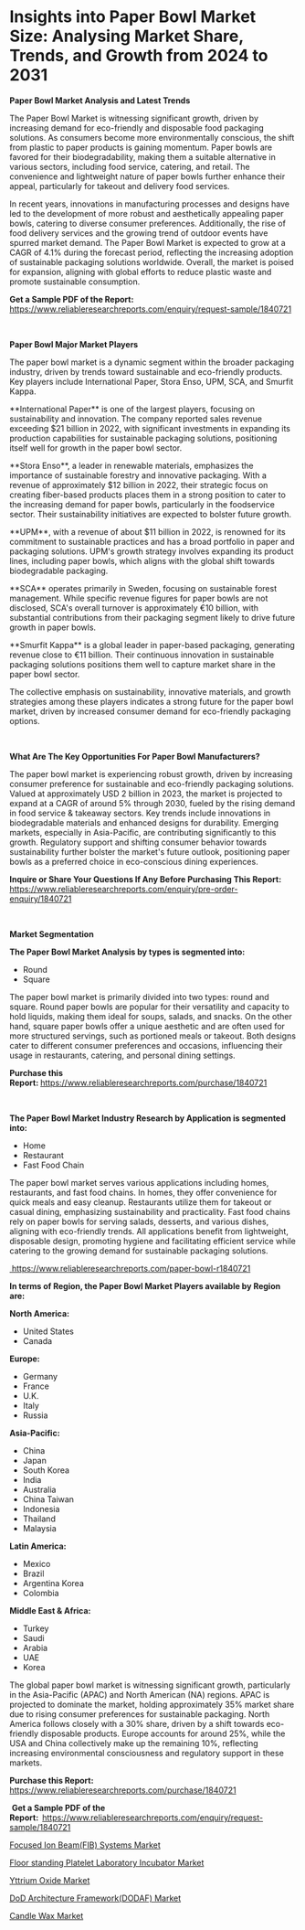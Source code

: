 <p><h1>Insights into Paper Bowl Market Size: Analysing Market Share, Trends, and Growth from 2024 to 2031</h1></p><p><strong>Paper Bowl Market Analysis and Latest Trends</strong></p>
<p><p>The Paper Bowl Market is witnessing significant growth, driven by increasing demand for eco-friendly and disposable food packaging solutions. As consumers become more environmentally conscious, the shift from plastic to paper products is gaining momentum. Paper bowls are favored for their biodegradability, making them a suitable alternative in various sectors, including food service, catering, and retail. The convenience and lightweight nature of paper bowls further enhance their appeal, particularly for takeout and delivery food services.</p><p>In recent years, innovations in manufacturing processes and designs have led to the development of more robust and aesthetically appealing paper bowls, catering to diverse consumer preferences. Additionally, the rise of food delivery services and the growing trend of outdoor events have spurred market demand. The Paper Bowl Market is expected to grow at a CAGR of 4.1% during the forecast period, reflecting the increasing adoption of sustainable packaging solutions worldwide. Overall, the market is poised for expansion, aligning with global efforts to reduce plastic waste and promote sustainable consumption.</p></p>
<p><strong>Get a Sample PDF of the Report:&nbsp;</strong> <a href="https://www.reliableresearchreports.com/enquiry/request-sample/1840721?utm_campaign=121&utm_medium=2&utm_source=Github&utm_content=ia&utm_term=11112024&utm_id=paper-bowl">https://www.reliableresearchreports.com/enquiry/request-sample/1840721</a></p>
<p>&nbsp;</p>
<p><strong>Paper Bowl Major Market Players</strong></p>
<p><p>The paper bowl market is a dynamic segment within the broader packaging industry, driven by trends toward sustainable and eco-friendly products. Key players include International Paper, Stora Enso, UPM, SCA, and Smurfit Kappa.</p><p>**International Paper** is one of the largest players, focusing on sustainability and innovation. The company reported sales revenue exceeding $21 billion in 2022, with significant investments in expanding its production capabilities for sustainable packaging solutions, positioning itself well for growth in the paper bowl sector.</p><p>**Stora Enso**, a leader in renewable materials, emphasizes the importance of sustainable forestry and innovative packaging. With a revenue of approximately $12 billion in 2022, their strategic focus on creating fiber-based products places them in a strong position to cater to the increasing demand for paper bowls, particularly in the foodservice sector. Their sustainability initiatives are expected to bolster future growth.</p><p>**UPM**, with a revenue of about $11 billion in 2022, is renowned for its commitment to sustainable practices and has a broad portfolio in paper and packaging solutions. UPM's growth strategy involves expanding its product lines, including paper bowls, which aligns with the global shift towards biodegradable packaging.</p><p>**SCA** operates primarily in Sweden, focusing on sustainable forest management. While specific revenue figures for paper bowls are not disclosed, SCA's overall turnover is approximately €10 billion, with substantial contributions from their packaging segment likely to drive future growth in paper bowls.</p><p>**Smurfit Kappa** is a global leader in paper-based packaging, generating revenue close to €11 billion. Their continuous innovation in sustainable packaging solutions positions them well to capture market share in the paper bowl sector.</p><p>The collective emphasis on sustainability, innovative materials, and growth strategies among these players indicates a strong future for the paper bowl market, driven by increased consumer demand for eco-friendly packaging options.</p></p>
<p>&nbsp;</p>
<p><strong>What Are The Key Opportunities For Paper Bowl Manufacturers?</strong></p>
<p><p>The paper bowl market is experiencing robust growth, driven by increasing consumer preference for sustainable and eco-friendly packaging solutions. Valued at approximately USD 2 billion in 2023, the market is projected to expand at a CAGR of around 5% through 2030, fueled by the rising demand in food service & takeaway sectors. Key trends include innovations in biodegradable materials and enhanced designs for durability. Emerging markets, especially in Asia-Pacific, are contributing significantly to this growth. Regulatory support and shifting consumer behavior towards sustainability further bolster the market's future outlook, positioning paper bowls as a preferred choice in eco-conscious dining experiences.</p></p>
<p><strong>Inquire or Share Your Questions If Any Before Purchasing This Report:</strong> <a href="https://www.reliableresearchreports.com/enquiry/pre-order-enquiry/1840721?utm_campaign=121&utm_medium=2&utm_source=Github&utm_content=ia&utm_term=11112024&utm_id=paper-bowl">https://www.reliableresearchreports.com/enquiry/pre-order-enquiry/1840721</a></p>
<p>&nbsp;</p>
<p><strong>Market Segmentation</strong></p>
<p><strong>The Paper Bowl Market Analysis by types is segmented into:</strong></p>
<p><ul><li>Round</li><li>Square</li></ul></p>
<p><p>The paper bowl market is primarily divided into two types: round and square. Round paper bowls are popular for their versatility and capacity to hold liquids, making them ideal for soups, salads, and snacks. On the other hand, square paper bowls offer a unique aesthetic and are often used for more structured servings, such as portioned meals or takeout. Both designs cater to different consumer preferences and occasions, influencing their usage in restaurants, catering, and personal dining settings.</p></p>
<p><strong>Purchase this Report:&nbsp;</strong><a href="https://www.reliableresearchreports.com/purchase/1840721?utm_campaign=121&utm_medium=2&utm_source=Github&utm_content=ia&utm_term=11112024&utm_id=paper-bowl">https://www.reliableresearchreports.com/purchase/1840721</a></p>
<p>&nbsp;</p>
<p><strong>The Paper Bowl Market Industry Research by Application is segmented into:</strong></p>
<p><ul><li>Home</li><li>Restaurant</li><li>Fast Food Chain</li></ul></p>
<p><p>The paper bowl market serves various applications including homes, restaurants, and fast food chains. In homes, they offer convenience for quick meals and easy cleanup. Restaurants utilize them for takeout or casual dining, emphasizing sustainability and practicality. Fast food chains rely on paper bowls for serving salads, desserts, and various dishes, aligning with eco-friendly trends. All applications benefit from lightweight, disposable design, promoting hygiene and facilitating efficient service while catering to the growing demand for sustainable packaging solutions.</p></p>
<p><a href="https://www.reliableresearchreports.com/paper-bowl-r1840721?utm_campaign=121&utm_medium=2&utm_source=Github&utm_content=ia&utm_term=11112024&utm_id=paper-bowl">&nbsp;https://www.reliableresearchreports.com/paper-bowl-r1840721</a></p>
<p><strong>In terms of Region, the Paper Bowl Market Players available by Region are:</strong></p>
<p>
    <p> <strong> North America: </strong>
        <ul>
            <li>United States</li>
            <li>Canada</li>
        </ul>
        </p> 
    <p> <strong> Europe: </strong>
        <ul>
            <li>Germany</li>
            <li>France</li>
            <li>U.K.</li>
            <li>Italy</li>
            <li>Russia</li>
        </ul>
        </p> 
    <p> <strong> Asia-Pacific: </strong>
        <ul>
            <li>China</li>
            <li>Japan</li>
            <li>South Korea</li>
            <li>India</li>
            <li>Australia</li>
            <li>China Taiwan</li>
            <li>Indonesia</li>
            <li>Thailand</li>
            <li>Malaysia</li>
        </ul>
        </p> 
    <p> <strong> Latin America: </strong>
        <ul>
            <li>Mexico</li>
            <li>Brazil</li>
            <li>Argentina Korea</li>
            <li>Colombia</li>
        </ul>
        </p> 
    <p> <strong> Middle East & Africa: </strong>
        <ul>
            <li>Turkey</li>
            <li>Saudi</li>
            <li>Arabia</li>
            <li>UAE</li>
            <li>Korea</li>
        </ul>
    </p>
    </p>
<p><p>The global paper bowl market is witnessing significant growth, particularly in the Asia-Pacific (APAC) and North American (NA) regions. APAC is projected to dominate the market, holding approximately 35% market share due to rising consumer preferences for sustainable packaging. North America follows closely with a 30% share, driven by a shift towards eco-friendly disposable products. Europe accounts for around 25%, while the USA and China collectively make up the remaining 10%, reflecting increasing environmental consciousness and regulatory support in these markets.</p></p>
<p><strong>Purchase this Report: </strong><a href="https://www.reliableresearchreports.com/purchase/1840721?utm_campaign=121&utm_medium=2&utm_source=Github&utm_content=ia&utm_term=11112024&utm_id=paper-bowl">https://www.reliableresearchreports.com/purchase/1840721</a></p>
<p>&nbsp;<strong>Get a Sample PDF of the Report:&nbsp;&nbsp;</strong><a href="https://www.reliableresearchreports.com/enquiry/request-sample/1840721?utm_campaign=121&utm_medium=2&utm_source=Github&utm_content=ia&utm_term=11112024&utm_id=paper-bowl">https://www.reliableresearchreports.com/enquiry/request-sample/1840721</a></p>
<p><strong></strong></p>
<p><p><a href="https://www.linkedin.com/pulse/regional-adaptations-global-focused-ion-beamfib-systems-market-73qic?utm_campaign=121&utm_medium=2&utm_source=Github&utm_content=ia&utm_term=11112024&utm_id=paper-bowl">Focused Ion Beam(FIB) Systems Market</a></p><p><a href="https://issuu.com/reportprime-2/docs/floor-standing-platelet-laboratory-_af883adf1f485c?utm_campaign=121&utm_medium=2&utm_source=Github&utm_content=ia&utm_term=11112024&utm_id=paper-bowl">Floor standing Platelet Laboratory Incubator Market</a></p><p><a href="https://github.com/lambertr3e8v/Market-Research-Report-List-1/blob/main/yttrium-oxide-market.md?utm_campaign=121&utm_medium=2&utm_source=Github&utm_content=ia&utm_term=11112024&utm_id=paper-bowl">Yttrium Oxide Market</a></p><p><a href="https://www.linkedin.com/pulse/strategic-insights-global-dod-architecture-frameworkdodaf-omxjc?utm_campaign=121&utm_medium=2&utm_source=Github&utm_content=ia&utm_term=11112024&utm_id=paper-bowl">DoD Architecture Framework(DODAF) Market</a></p><p><a href="https://github.com/WayneGriffin411/Market-Research-Report-List-1/blob/main/candle-wax-market.md?utm_campaign=121&utm_medium=2&utm_source=Github&utm_content=ia&utm_term=11112024&utm_id=paper-bowl">Candle Wax Market</a></p></p>